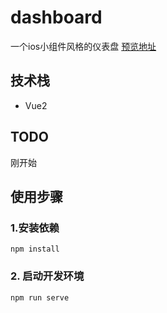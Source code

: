 # dashboard
一个ios小组件风格的仪表盘 [预览地址](https://creatormao.github.io/dashboard/#/)

## 技术栈
- Vue2

## TODO
刚开始

## 使用步骤

### 1.安装依赖
```
npm install
```

### 2. 启动开发环境

```
npm run serve
```
